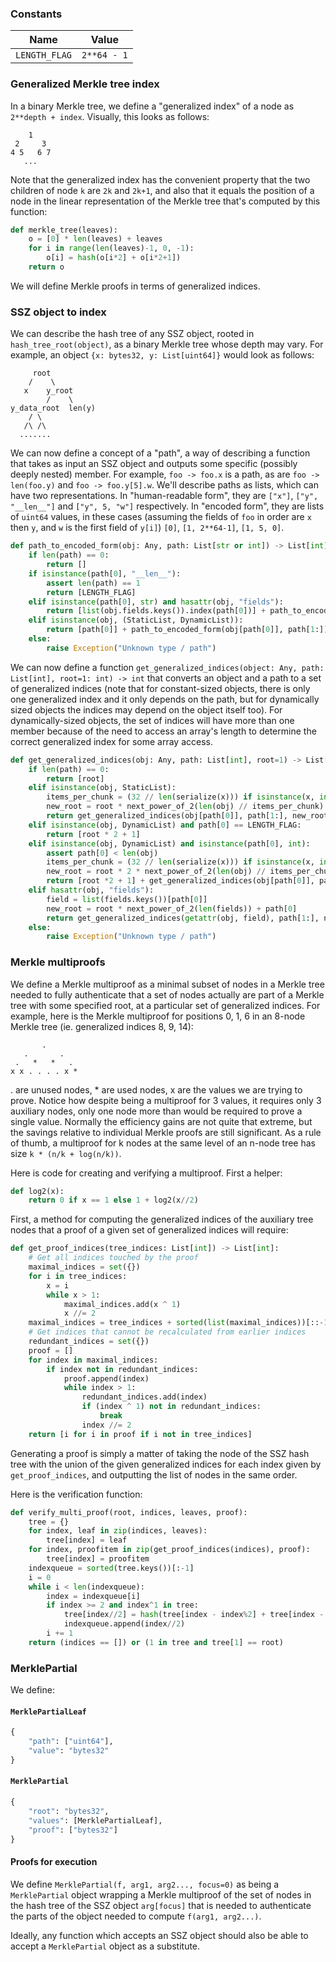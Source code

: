 ### Constants

| Name | Value |
| - | - |
| `LENGTH_FLAG` | `2**64 - 1` | 

### Generalized Merkle tree index

In a binary Merkle tree, we define a "generalized index" of a node as `2**depth + index`. Visually, this looks as follows:

```
    1
 2     3
4 5   6 7
   ...
```

Note that the generalized index has the convenient property that the two children of node `k` are `2k` and `2k+1`, and also that it equals the position of a node in the linear representation of the Merkle tree that's computed by this function:

```python
def merkle_tree(leaves):
    o = [0] * len(leaves) + leaves
    for i in range(len(leaves)-1, 0, -1):
        o[i] = hash(o[i*2] + o[i*2+1])
    return o
```

We will define Merkle proofs in terms of generalized indices.

### SSZ object to index

We can describe the hash tree of any SSZ object, rooted in `hash_tree_root(object)`, as a binary Merkle tree whose depth may vary. For example, an object `{x: bytes32, y: List[uint64]}` would look as follows:

```
     root
    /    \
   x    y_root
        /    \
y_data_root  len(y)
    / \
   /\ /\
  .......
```

We can now define a concept of a "path", a way of describing a function that takes as input an SSZ object and outputs some specific (possibly deeply nested) member. For example, `foo -> foo.x` is a path, as are `foo -> len(foo.y)` and `foo -> foo.y[5].w`. We'll describe paths as lists, which can have two representations. In "human-readable form", they are `["x"]`, `["y", "__len__"]` and `["y", 5, "w"]` respectively. In "encoded form", they are lists of `uint64` values, in these cases (assuming the fields of `foo` in order are `x` then `y`, and `w` is the first field of `y[i]`) `[0]`, `[1, 2**64-1]`, `[1, 5, 0]`.

```python
def path_to_encoded_form(obj: Any, path: List[str or int]) -> List[int]:
    if len(path) == 0:
        return []
    if isinstance(path[0], "__len__"):
        assert len(path) == 1
        return [LENGTH_FLAG]
    elif isinstance(path[0], str) and hasattr(obj, "fields"):
        return [list(obj.fields.keys()).index(path[0])] + path_to_encoded_form(getattr(obj, path[0]), path[1:])
    elif isinstance(obj, (StaticList, DynamicList)):
        return [path[0]] + path_to_encoded_form(obj[path[0]], path[1:])
    else:
        raise Exception("Unknown type / path")
```

We can now define a function `get_generalized_indices(object: Any, path: List[int], root=1: int) -> int` that converts an object and a path to a set of generalized indices (note that for constant-sized objects, there is only one generalized index and it only depends on the path, but for dynamically sized objects the indices may depend on the object itself too). For dynamically-sized objects, the set of indices will have more than one member because of the need to access an array's length to determine the correct generalized index for some array access.

```python
def get_generalized_indices(obj: Any, path: List[int], root=1) -> List[int]:
    if len(path) == 0:
        return [root]
    elif isinstance(obj, StaticList):
        items_per_chunk = (32 // len(serialize(x))) if isinstance(x, int) else 1
        new_root = root * next_power_of_2(len(obj) // items_per_chunk) + path[0] // items_per_chunk
        return get_generalized_indices(obj[path[0]], path[1:], new_root)
    elif isinstance(obj, DynamicList) and path[0] == LENGTH_FLAG:
        return [root * 2 + 1]
    elif isinstance(obj, DynamicList) and isinstance(path[0], int):
        assert path[0] < len(obj)
        items_per_chunk = (32 // len(serialize(x))) if isinstance(x, int) else 1
        new_root = root * 2 * next_power_of_2(len(obj) // items_per_chunk) + path[0] // items_per_chunk
        return [root *2 + 1] + get_generalized_indices(obj[path[0]], path[1:], new_root)
    elif hasattr(obj, "fields"):
        field = list(fields.keys())[path[0]]
        new_root = root * next_power_of_2(len(fields)) + path[0]
        return get_generalized_indices(getattr(obj, field), path[1:], new_root)
    else:
        raise Exception("Unknown type / path")
```

### Merkle multiproofs

We define a Merkle multiproof as a minimal subset of nodes in a Merkle tree needed to fully authenticate that a set of nodes actually are part of a Merkle tree with some specified root, at a particular set of generalized indices. For example, here is the Merkle multiproof for positions 0, 1, 6 in an 8-node Merkle tree (ie. generalized indices 8, 9, 14):

```
       .
   .       .
 .   *   *   .
x x . . . . x *
```

. are unused nodes, * are used nodes, x are the values we are trying to prove. Notice how despite being a multiproof for 3 values, it requires only 3 auxiliary nodes, only one node more than would be required to prove a single value. Normally the efficiency gains are not quite that extreme, but the savings relative to individual Merkle proofs are still significant. As a rule of thumb, a multiproof for k nodes at the same level of an n-node tree has size `k * (n/k + log(n/k))`.

Here is code for creating and verifying a multiproof. First a helper:

```python
def log2(x):
    return 0 if x == 1 else 1 + log2(x//2)
```

First, a method for computing the generalized indices of the auxiliary tree nodes that a proof of a given set of generalized indices will require:

```python
def get_proof_indices(tree_indices: List[int]) -> List[int]:
    # Get all indices touched by the proof
    maximal_indices = set({})
    for i in tree_indices:
        x = i
        while x > 1:
            maximal_indices.add(x ^ 1)
            x //= 2
    maximal_indices = tree_indices + sorted(list(maximal_indices))[::-1]
    # Get indices that cannot be recalculated from earlier indices
    redundant_indices = set({})
    proof = []
    for index in maximal_indices:
        if index not in redundant_indices:
            proof.append(index)
            while index > 1:
                redundant_indices.add(index)
                if (index ^ 1) not in redundant_indices:
                    break
                index //= 2
    return [i for i in proof if i not in tree_indices]
````

Generating a proof is simply a matter of taking the node of the SSZ hash tree with the union of the given generalized indices for each index given by `get_proof_indices`, and outputting the list of nodes in the same order.

Here is the verification function:

```python
def verify_multi_proof(root, indices, leaves, proof):
    tree = {}
    for index, leaf in zip(indices, leaves):
        tree[index] = leaf
    for index, proofitem in zip(get_proof_indices(indices), proof):
        tree[index] = proofitem
    indexqueue = sorted(tree.keys())[:-1]
    i = 0
    while i < len(indexqueue):
        index = indexqueue[i]
        if index >= 2 and index^1 in tree:
            tree[index//2] = hash(tree[index - index%2] + tree[index - index%2 + 1])
            indexqueue.append(index//2)
        i += 1
    return (indices == []) or (1 in tree and tree[1] == root)
```

### MerklePartial

We define:

#### `MerklePartialLeaf`

```python
{
    "path": ["uint64"],
    "value": "bytes32"
}
```

#### `MerklePartial`


```python
{
    "root": "bytes32",
    "values": [MerklePartialLeaf],
    "proof": ["bytes32"]
}
```

#### Proofs for execution

We define `MerklePartial(f, arg1, arg2..., focus=0)` as being a `MerklePartial` object wrapping a Merkle multiproof of the set of nodes in the hash tree of the SSZ object `arg[focus]` that is needed to authenticate the parts of the object needed to compute `f(arg1, arg2...)`.

Ideally, any function which accepts an SSZ object should also be able to accept a `MerklePartial` object as a substitute.

